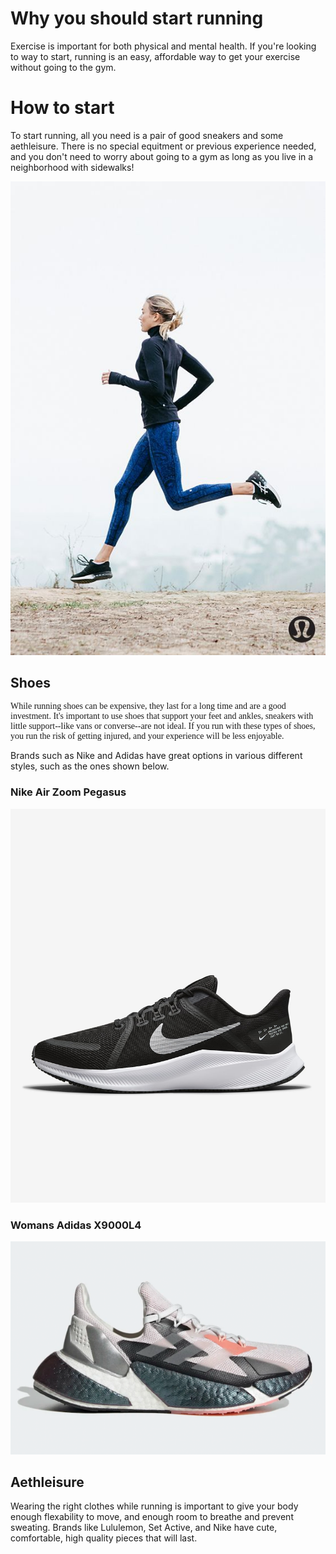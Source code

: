 # Why you should start running
<html>
  

<head>
<title>Running</title>



</head>
  
<body>
    
Exercise is important for both physical and mental health. If you're looking to way to start, running is an easy, affordable way to get your exercise without going to the gym.
  
  <h1>How to start</h1>
<p>To start running, all you need is a pair of good sneakers and some aethleisure. There is no special equitment or previous experience needed, and you don't need to worry about going to a gym as long as you live in a neighborhood with sidewalks!</p>
  <img src="a45dc13401cc72f663cb482eb30e3bc2.jpg" alt="girl running"> <!--picture of someone running-->
  
  <h2>Shoes</h2>
  <p style="font-family:'Times New Roman'"> While running shoes can be expensive, they last for a long time and are a good investment. It's important to use shoes that support your feet and ankles, sneakers with little support--like vans or converse--are not ideal. If you run with these types of shoes, you run the risk of getting injured, and your experience will be less enjoyable.
  
  Brands such as Nike and Adidas have great options in various different styles, such as the ones shown below. </p>
  
  <h3>Nike Air Zoom Pegasus</h3>
  <img src="quest-4-mens-road-running-shoes-8k2ngj.png.jpeg">

  
  <h3>Womans Adidas X9000L4</h3>
  <img src="X9000LR-feature-2.png.webp">
    
  <h2>Aethleisure</h2>
<p>Wearing the right clothes while running is important to give your body enough flexability to move, and enough room to breathe and prevent sweating. Brands like Lululemon, Set Active, and Nike have cute, comfortable, high quality pieces that will last. <p> 
    </body>
  </html>
